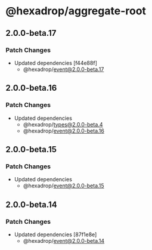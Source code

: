 # @hexadrop/aggregate-root

## 2.0.0-beta.17

### Patch Changes

- Updated dependencies [f44e88f]
  - @hexadrop/event@2.0.0-beta.17

## 2.0.0-beta.16

### Patch Changes

- Updated dependencies
  - @hexadrop/types@2.0.0-beta.4
  - @hexadrop/event@2.0.0-beta.16

## 2.0.0-beta.15

### Patch Changes

- Updated dependencies
  - @hexadrop/event@2.0.0-beta.15

## 2.0.0-beta.14

### Patch Changes

- Updated dependencies [87f1e8e]
  - @hexadrop/event@2.0.0-beta.14
